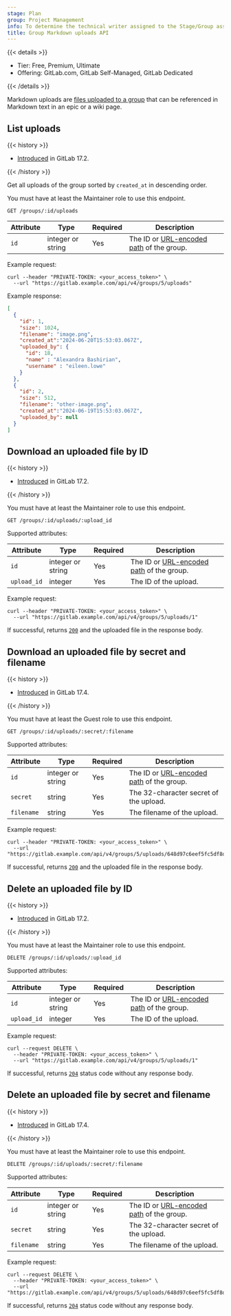 ```yaml
---
stage: Plan
group: Project Management
info: To determine the technical writer assigned to the Stage/Group associated with this page, see https://handbook.gitlab.com/handbook/product/ux/technical-writing/#assignments
title: Group Markdown uploads API
---
```


{{< details >}}

- Tier: Free, Premium, Ultimate
- Offering: GitLab.com, GitLab Self-Managed, GitLab Dedicated

{{< /details >}}

Markdown uploads are [files uploaded to a group](../security/user_file_uploads.md)
that can be referenced in Markdown text in an epic or a wiki page.

## List uploads

{{< history >}}

- [Introduced](https://gitlab.com/gitlab-org/gitlab/-/merge_requests/157066) in GitLab 17.2.

{{< /history >}}

Get all uploads of the group sorted by `created_at` in descending order.

You must have at least the Maintainer role to use this endpoint.

```plaintext
GET /groups/:id/uploads
```

| Attribute | Type              | Required | Description |
|-----------|-------------------|----------|-------------|
| `id`      | integer or string | Yes      | The ID or [URL-encoded path](rest/_index.md#namespaced-paths) of the group. |

Example request:

```shell
curl --header "PRIVATE-TOKEN: <your_access_token>" \
  --url "https://gitlab.example.com/api/v4/groups/5/uploads"
```

Example response:

```json
[
  {
    "id": 1,
    "size": 1024,
    "filename": "image.png",
    "created_at":"2024-06-20T15:53:03.067Z",
    "uploaded_by": {
      "id": 18,
      "name" : "Alexandra Bashirian",
      "username" : "eileen.lowe"
    }
  },
  {
    "id": 2,
    "size": 512,
    "filename": "other-image.png",
    "created_at":"2024-06-19T15:53:03.067Z",
    "uploaded_by": null
  }
]
```

## Download an uploaded file by ID

{{< history >}}

- [Introduced](https://gitlab.com/gitlab-org/gitlab/-/merge_requests/157066) in GitLab 17.2.

{{< /history >}}

You must have at least the Maintainer role to use this endpoint.

```plaintext
GET /groups/:id/uploads/:upload_id
```

Supported attributes:

| Attribute   | Type              | Required | Description |
|-------------|-------------------|----------|-------------|
| `id`        | integer or string | Yes      | The ID or [URL-encoded path](rest/_index.md#namespaced-paths) of the group. |
| `upload_id` | integer           | Yes      | The ID of the upload. |

Example request:

```shell
curl --header "PRIVATE-TOKEN: <your_access_token>" \
  --url "https://gitlab.example.com/api/v4/groups/5/uploads/1"
```

If successful, returns [`200`](rest/troubleshooting.md#status-codes) and the uploaded file in the response body.

## Download an uploaded file by secret and filename

{{< history >}}

- [Introduced](https://gitlab.com/gitlab-org/gitlab/-/merge_requests/164441) in GitLab 17.4.

{{< /history >}}

You must have at least the Guest role to use this endpoint.

```plaintext
GET /groups/:id/uploads/:secret/:filename
```

Supported attributes:

| Attribute   | Type              | Required | Description |
|-------------|-------------------|----------|-------------|
| `id`        | integer or string | Yes      | The ID or [URL-encoded path](rest/_index.md#namespaced-paths) of the group. |
| `secret`    | string            | Yes      | The 32-character secret of the upload. |
| `filename`  | string            | Yes      | The filename of the upload. |

Example request:

```shell
curl --header "PRIVATE-TOKEN: <your_access_token>" \
  --url "https://gitlab.example.com/api/v4/groups/5/uploads/648d97c6eef5fc5df8d1004565b3ee5a/sample.jpg"
```

If successful, returns [`200`](rest/troubleshooting.md#status-codes) and the uploaded file in the response body.

## Delete an uploaded file by ID

{{< history >}}

- [Introduced](https://gitlab.com/gitlab-org/gitlab/-/merge_requests/157066) in GitLab 17.2.

{{< /history >}}

You must have at least the Maintainer role to use this endpoint.

```plaintext
DELETE /groups/:id/uploads/:upload_id
```

Supported attributes:

| Attribute   | Type              | Required | Description |
|-------------|-------------------|----------|-------------|
| `id`        | integer or string | Yes      | The ID or [URL-encoded path](rest/_index.md#namespaced-paths) of the group. |
| `upload_id` | integer           | Yes      | The ID of the upload. |

Example request:

```shell
curl --request DELETE \
  --header "PRIVATE-TOKEN: <your_access_token>" \
  --url "https://gitlab.example.com/api/v4/groups/5/uploads/1"
```

If successful, returns [`204`](rest/troubleshooting.md#status-codes) status code without any response body.

## Delete an uploaded file by secret and filename

{{< history >}}

- [Introduced](https://gitlab.com/gitlab-org/gitlab/-/merge_requests/164441) in GitLab 17.4.

{{< /history >}}

You must have at least the Maintainer role to use this endpoint.

```plaintext
DELETE /groups/:id/uploads/:secret/:filename
```

Supported attributes:

| Attribute   | Type              | Required | Description |
|-------------|-------------------|----------|-------------|
| `id`        | integer or string | Yes      | The ID or [URL-encoded path](rest/_index.md#namespaced-paths) of the group. |
| `secret`    | string            | Yes      | The 32-character secret of the upload. |
| `filename`  | string            | Yes      | The filename of the upload. |

Example request:

```shell
curl --request DELETE \
  --header "PRIVATE-TOKEN: <your_access_token>" \
  --url "https://gitlab.example.com/api/v4/groups/5/uploads/648d97c6eef5fc5df8d1004565b3ee5a/sample.jpg"
```

If successful, returns [`204`](rest/troubleshooting.md#status-codes) status code without any response body.
